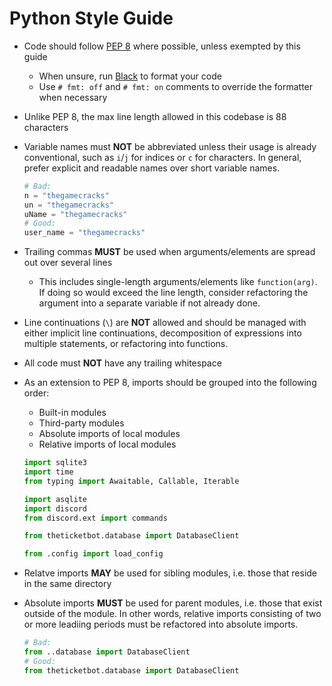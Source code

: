 # Python Style Guide

- Code should follow [PEP 8] where possible, unless exempted by this guide
  - When unsure, run [Black] to format your code
  - Use `# fmt: off` and `# fmt: on` comments to override the formatter when necessary

- Unlike PEP 8, the max line length allowed in this codebase is 88 characters

- Variable names must **NOT** be abbreviated unless their usage is already
  conventional, such as `i`/`j` for indices or `c` for characters.
  In general, prefer explicit and readable names over short variable names.

  ```py
  # Bad:
  n = "thegamecracks"
  un = "thegamecracks"
  uName = "thegamecracks"
  # Good:
  user_name = "thegamecracks"
  ```

- Trailing commas **MUST** be used when arguments/elements are spread out
  over several lines
  - This includes single-length arguments/elements like `function(arg)`.
    If doing so would exceed the line length, consider refactoring the argument
    into a separate variable if not already done.

- Line continuations (`\`) are **NOT** allowed and should be managed with either
  implicit line continuations, decomposition of expressions into multiple statements,
  or refactoring into functions.

- All code must **NOT** have any trailing whitespace

- As an extension to PEP 8, imports should be grouped into the following order:
  - Built-in modules
  - Third-party modules
  - Absolute imports of local modules
  - Relative imports of local modules

  ```py
  import sqlite3
  import time
  from typing import Awaitable, Callable, Iterable

  import asqlite
  import discord
  from discord.ext import commands

  from theticketbot.database import DatabaseClient

  from .config import load_config
  ```

- Relatve imports **MAY** be used for sibling modules, i.e. those that reside
  in the same directory

- Absolute imports **MUST** be used for parent modules, i.e. those that exist
  outside of the module. In other words, relative imports consisting of two
  or more leadiing periods must be refactored into absolute imports.

  ```py
  # Bad:
  from ..database import DatabaseClient
  # Good:
  from theticketbot.database import DatabaseClient
  ```

[PEP 8]: https://peps.python.org/pep-0008/
[Black]: https://black.readthedocs.io/en/stable/
